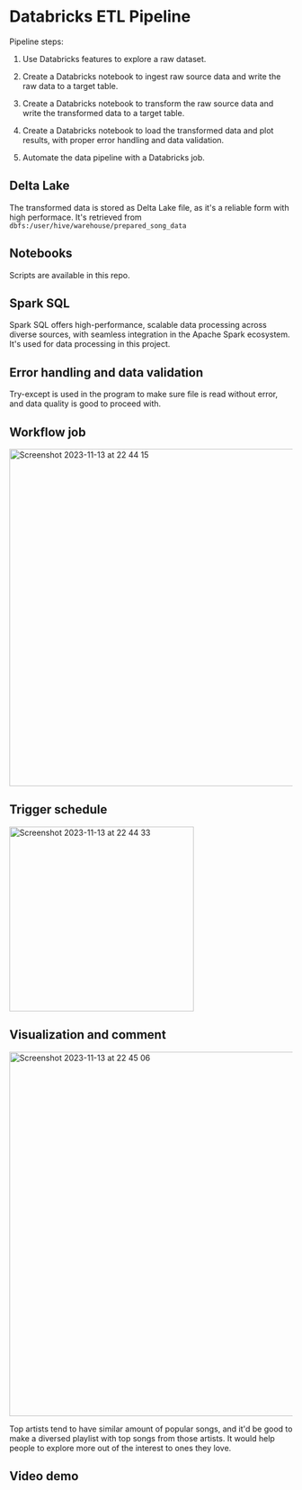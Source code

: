 # Databricks ETL Pipeline

Pipeline steps:

1. Use Databricks features to explore a raw dataset.

2. Create a Databricks notebook to ingest raw source data and write the raw data to a target table.

3. Create a Databricks notebook to transform the raw source data and write the transformed data to a target table.

4. Create a Databricks notebook to load the transformed data and plot results, with proper error handling and data validation.

5. Automate the data pipeline with a Databricks job.

## Delta Lake
The transformed data is stored as Delta Lake file, as it's a reliable form with high performace.
It's retrieved from `dbfs:/user/hive/warehouse/prepared_song_data`


## Notebooks
Scripts are available in this repo.


## Spark SQL
Spark SQL offers high-performance, scalable data processing across diverse sources, with seamless integration in the Apache Spark ecosystem. It's used for data processing in this project.


## Error handling and data validation
Try-except is used in the program to make sure file is read without error, and data quality is good to proceed with.


## Workflow job

<img width="599" alt="Screenshot 2023-11-13 at 22 44 15" src="https://github.com/nogibjj/Individual_Project3_LinHui/assets/83142133/5259d288-c285-4e3e-8b98-007a8be0e38a">


## Trigger schedule
<img width="328" alt="Screenshot 2023-11-13 at 22 44 33" src="https://github.com/nogibjj/Individual_Project3_LinHui/assets/83142133/d39c5dfb-7148-4b5e-afe1-8af43b6300fa">



## Visualization and comment
<img width="647" alt="Screenshot 2023-11-13 at 22 45 06" src="https://github.com/nogibjj/Individual_Project3_LinHui/assets/83142133/2bbbfbbf-6da7-4df3-a57a-9b90f74a7518">

Top artists tend to have similar amount of popular songs, and it'd be good to make a diversed playlist with top songs from those artists. It would help people to explore more out of the interest to ones they love.


## Video demo
